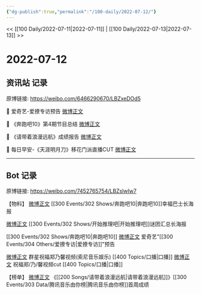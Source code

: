 ```yaml
---
{"dg-publish":true,"permalink":"/100-daily/2022-07-12/"}
---
```



<< [[100 Daily/2022-07-11\|2022-07-11]] | [[100 Daily/2022-07-13\|2022-07-13]] >>

# 2022-07-12

## 资讯站 记录

原博链接: https://weibo.com/6466290670/LBZxeDOd5

💫 爱奇艺-爱撩专访预告 [微博正文](https://m.weibo.cn/6466290670/4790465491371753)

💫 《奔跑吧10》第4期节目总结 [微博正文](https://m.weibo.cn/6466290670/4790350877558986)

💫 《请带着浪漫远航》成绩报告 [微博正文](https://m.weibo.cn/6466290670/4790401774653437)

💫 每日早安-《天涯明月刀》移花门派直播CUT
[微博正文](https://m.weibo.cn/6466290670/4790330148523655)

---
## Bot 记录

原博链接: https://weibo.com/7452765754/LBZslwIw7

【物料】
[微博正文](https://weibo.com/5242381821/LBX5xbwjU) [[300 Events/302 Shows/奔跑吧10\|奔跑吧10]]幸福巴士长海报

[微博正文](https://weibo.com/2162247381/LBWVBFOEq) [[300 Events/302 Shows/开始推理吧\|开始推理吧]]谜团汇总长海报

[[300 Events/302 Shows/奔跑吧10\|奔跑吧10]]
[微博正文](https://weibo.com/1731986465/LBXhL8S53) 爱奇艺"[[300 Events/304 Others/爱撩专访\|爱撩专访]]"预告

[微博正文](https://weibo.com/1647250812/LBWHc7Zou) 群星祝福郑乃馨视频(索尼音乐娱乐) [[400 Topics/口播\|口播]]
[微博正文](https://weibo.com/6083110602/LBYMxbL67) 祝福郑/乃/馨视频cut [[400 Topics/口播\|口播]]

【榜单】
[微博正文](https://weibo.com/6733257358/LBVb4ruBL) 《[[200 Songs/请带着浪漫远航\|请带着浪漫远航]]》[[300 Events/303 Data/腾讯音乐由你榜\|腾讯音乐由你榜]]首周成绩
